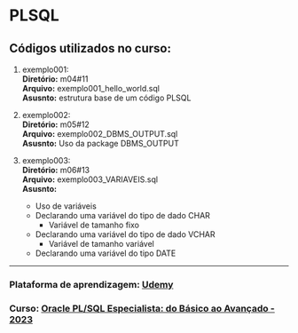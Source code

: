 # PLSQL


## Códigos utilizados no curso:

1. exemplo001: <br/>
    **Diretório:** m04#11 <br />
    **Arquivo:** exemplo001_hello_world.sql <br />
    **Asusnto:** estrutura base de um código PLSQL

2. exemplo002: <br/>
    **Diretório:** m05#12 <br />
    **Arquivo:** exemplo002_DBMS_OUTPUT.sql <br />
    **Asusnto:** Uso da package DBMS_OUTPUT

3. exemplo003: <br/>
    **Diretório:** m06#13 <br />
    **Arquivo:** exemplo003_VARIAVEIS.sql <br />
    **Asusnto:**
      - Uso de variáveis <br />
      - Declarando uma variável do tipo de dado CHAR <br />
         - Variável de tamanho fixo <br />
      - Declarando uma variável do tipo de dado VCHAR <br />
        - Variável de tamanho variável <br />
      - Declarando uma variável do tipo DATE <br />

---
### Plataforma de aprendizagem: [Udemy](https://www.udemy.com/) 

### Curso: [Oracle PL/SQL Especialista: do Básico ao Avançado - 2023](https://www.udemy.com/course/oracle-plsql-especialista-do-basico-ao-avancado-completo)

